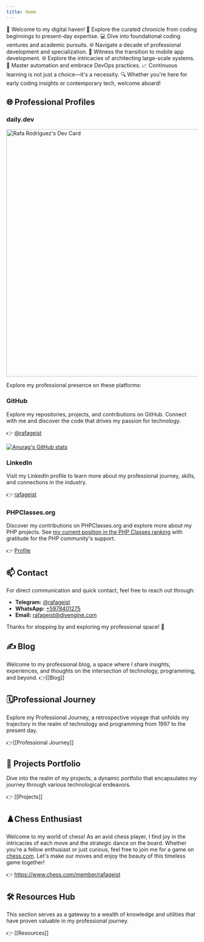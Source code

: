 ```yaml
---
title: Home
---
```

🚀 Welcome to my digital haven! 📅 Explore the curated chronicle from coding beginnings to present-day expertise. 💻 Dive into foundational coding ventures and academic pursuits. 🌐 Navigate a decade of professional development and specialization. 📱 Witness the transition to mobile app development. 🌐 Explore the intricacies of architecting large-scale systems. 🤖 Master automation and embrace DevOps practices. 📈 Continuous learning is not just a choice—it's a necessity. 🔍 Whether you're here for early coding insights or contemporary tech, welcome aboard!

## 🌐 Professional Profiles
### daily.dev
<a href="https://app.daily.dev/rafageist"><img src="https://api.daily.dev/devcards/v2/YhEpwXdlkRpAA491aj7nP.png?type=wide&r=zbn&nocache=3" width="652" alt="Rafa Rodríguez's Dev Card"/></a>

Explore my professional presence on these platforms:
### GitHub

Explore my repositories, projects, and contributions on GitHub. Connect with me and discover the code that drives my passion for technology.

👉 [@rafageist](https://github.com/rafageist)

 [![Anurag's GitHub stats](https://github-readme-stats.vercel.app/api?username=rafageist&show_icons=true&show=reviews,discussions_started,discussions_answered,prs_merged,prs_merged_percentage)](https://github.com/rafageist)
### LinkedIn

Visit my LinkedIn profile to learn more about my professional journey, skills, and connections in the industry.

👉 [rafageist](https://www.linkedin.com/in/rafageist)
### PHPClasses.org

Discover my contributions on PHPClasses.org and explore more about my PHP projects. See [my current position in the PHP Classes ranking](https://www.phpclasses.org/reputation/user/1094404/ranking/) with gratitude for the PHP community's support.

👉 [Profile](https://www.phpclasses.org/browse/author/1094404.html)

## 📫 Contact

For direct communication and quick contact, feel free to reach out through:

- **Telegram:** [@rafageist](https://t.me/rafageist)
- **WhatsApp:** [+5978401275](https://wa.me/+5978401275)
- **Email:** [rafageist@divengine.com](mailto:rafageist@divengine.com)

Thanks for stopping by and exploring my professional space! 🚀

## ✍️ Blog

Welcome to my professional blog, a space where I share insights, experiences, and thoughts on the intersection of technology, programming, and beyond. 
👉[[Blog]]
## 🗓️Professional Journey 

Explore my Professional Journey, a retrospective voyage that unfolds my trajectory in the realm of technology and programming from 1997 to the present day. 

👉[[Professional Journey]]
## 🚀 Projects Portfolio

Dive into the realm of my projects, a dynamic portfolio that encapsulates my journey through various technological endeavors. 

👉 [[Projects]]

## ♟️Chess Enthusiast

Welcome to my world of chess! As an avid chess player, I find joy in the intricacies of each move and the strategic dance on the board. Whether you're a fellow enthusiast or just curious, feel free to join me for a game on [chess.com](https://www.chess.com/). Let's make our moves and enjoy the beauty of this timeless game together!

👉 https://www.chess.com/member/rafageist
## 🛠️ Resources Hub

This section serves as a gateway to a wealth of knowledge and utilities that have proven valuable in my professional journey. 

👉 [[Resources]]
